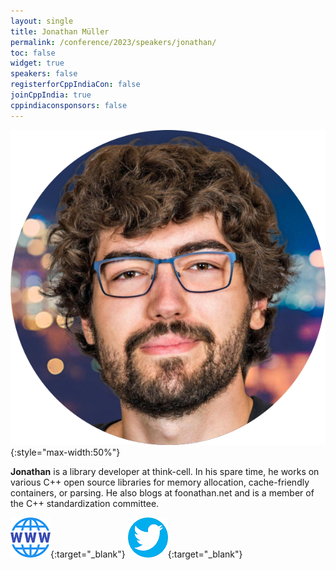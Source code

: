 ```yaml
---
layout: single
title: Jonathan Müller
permalink: /conference/2023/speakers/jonathan/
toc: false
widget: true
speakers: false
registerforCppIndiaCon: false
joinCppIndia: true
cppindiaconsponsors: false
---
```


![Jonathan Müller](/conference/2023/graphics/speakers/jonathan.png "Jonathan Müller"){:style="max-width:50%"}

**Jonathan** is a library developer at think-cell. In his spare time, he works on various C++ open source libraries for memory allocation, cache-friendly containers, or parsing. He also blogs at foonathan.net and is a member of the C++ standardization committee.  

[![Jonathan Müller](/assets/images/www.png "Jonathan Müller")](https://www.jonathanmueller.dev/){:target="_blank"}
[![Jonathan Müller](/assets/images/twitter.png "Jonathan Müller")](https://twitter.com/foonathan){:target="_blank"}
<pre>











































</pre>